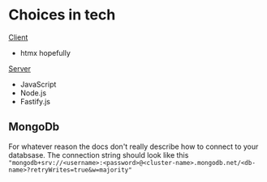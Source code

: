 # Choices in tech

<u>Client</u>
- htmx hopefully

<u>Server</u>
- JavaScript
- Node.js
- Fastify.js

## MongoDb
For whatever reason the docs don't really describe how to connect
to your databsase. The connection string should look like this
`"mongodb+srv://<username>:<password>@<cluster-name>.mongodb.net/<db-name>?retryWrites=true&w=majority"`
